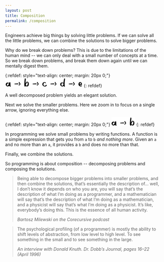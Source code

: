```yaml
---
layout: post
title: Composition
permalink: /composition
---
```

Engineers achieve big things by solving little problems. If we can solve all
the little problems, we can combine the solutions to solve bigger problems.

Why do we break down problems? This is due to the limitations of the human mind
-- we can only deal with a small number of concepts at a time. So we break down
problems, and break them down again until we can mentally digest them.

{:refdef: style="text-align: center; margin: 20px 0;"}
![composition-full](/assets/composition-full.png)
{: refdef}

A well decomposed problem yields an elegant solution.

Next we solve the smaller problems. Here we zoom in to focus on a
single arrow, ignoring everything else.

{:refdef: style="text-align: center; margin: 20px 0;"}
![composition-full](/assets/composition-zoomed.png)
{: refdef}

In programming we solve small problems by writing functions. A function is a
simple expression that gets you from `a` to `b` _and nothing more_. Given an
`a` and no more than an `a`, it provides a `b` and does no more than that.

Finally, we combine the solutions.

So programming is about composition -- decomposing problems and composing the
solutions.

> Being able to decompose bigger problems into smaller problems, and then
> combine the solutions, that’s essentially the description of... well, I don’t
> know it depends on who you are, you will say that’s the description of what
> I’m doing as a programmer, and a mathematician will say that’s the
> description of what I’m doing as a mathematician, and a physicist will say
> that’s what I’m doing as a physicist. It’s like, everybody’s doing this. This
> is the essence of all human activity.
>
> <cite>Bartosz Milewski on the Corecursive podcast</cite>

> The psychological profiling (of a programmer) is mostly the ability to shift
> levels of abstraction, from low level to high level. To see something in the
> small and to see something in the large.
>
> <cite>An interview with Donald Knuth. Dr. Dobb’s Journal, pages 16–22 (April
> 1996)</cite>

